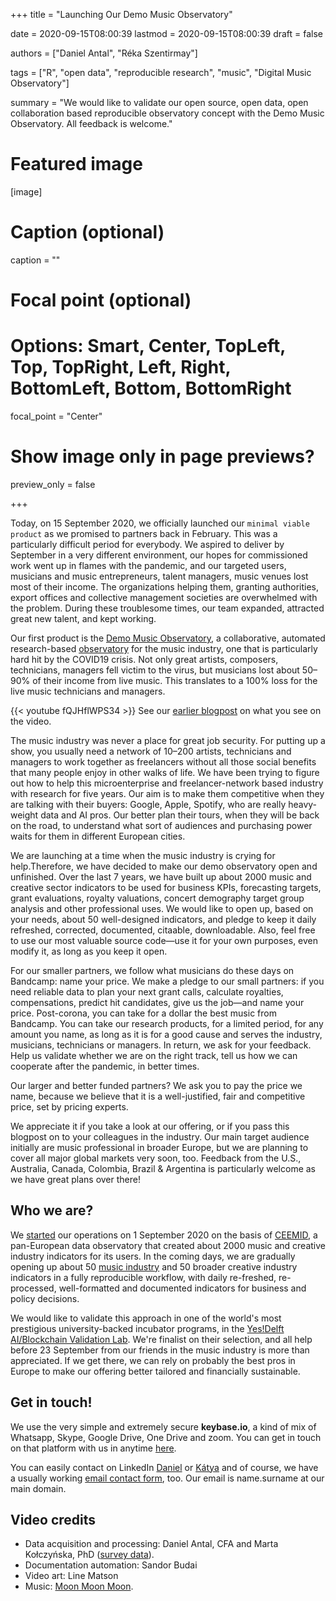 +++
title = "Launching Our Demo Music Observatory"

date = 2020-09-15T08:00:39
lastmod = 2020-09-15T08:00:39
draft = false

authors = ["Daniel Antal", "Réka Szentirmay"]

tags = ["R", "open data", "reproducible research", "music", "Digital Music Observatory"]

summary = "We would like to validate our open source, open data, open collaboration based reproducible observatory concept with the Demo Music Observatory. All feedback is welcome."

# Featured image
[image]
  # Caption (optional)
  caption = ""

  # Focal point (optional)
  # Options: Smart, Center, TopLeft, Top, TopRight, Left, Right, BottomLeft, Bottom, BottomRight
  focal_point = "Center"

  # Show image only in page previews?
  preview_only = false

+++

Today, on 15 September 2020, we officially launched our `minimal viable product` as we promised to partners back in February. This was a particularly difficult period for everybody. We aspired to deliver by September in a very different environment, our hopes for commissioned work went up in flames with the pandemic, and our targeted users, musicians and music entrepreneurs, talent managers, music venues lost most of their income. The organizations helping them, granting authorities, export offices and collective management societies are overwhelmed with the problem. During these troublesome times, our team expanded, attracted great new talent, and kept working.

Our first product is the [Demo Music Observatory](https://music.dataobservatory.eu/), a collaborative, automated research-based [observatory](https://dataobservatory.eu/faq/observatories/) for the music industry, one that is particularly hard hit by the COVID19 crisis. Not only great artists, composers, technicians, managers fell victim to the virus, but musicians lost about 50–90% of their income from live music. This translates to a 100% loss for the live music technicians and managers.

{{< youtube fQJHflWPS34 >}}
See our [earlier blogpost](https://dataobservatory.eu/post/2020-09-11-creating-automated-observatory/) on what you see on the video.

The music industry was never a place for great job security. For putting up a show, you usually need a network of 10–200 artists, technicians and managers to work together as freelancers without all those social benefits that many people enjoy in other walks of life. We have been trying to figure out how to help this microenterprise and freelancer-network based industry with research for five years. Our aim is to make them competitive when they are talking with their buyers: Google, Apple, Spotify, who are really heavy-weight data and AI pros. Our better plan their tours, when they will be back on the road, to understand what sort of audiences and purchasing power waits for them in different European cities.

We are launching at a time when the music industry is crying for help.Therefore, we have decided to make our demo observatory open and unfinished. Over the last 7 years, we have built up about 2000 music and creative sector indicators to be used for business KPIs, forecasting targets, grant evaluations, royalty valuations, concert demography target group analysis and other professional uses. We would like to open up, based on your needs, about 50 well-designed indicators, and pledge to keep it daily refreshed, corrected, documented, citaable, downloadable. Also, feel free to use our most valuable source code—use it for your own purposes, even modify it, as long as you keep it open.

For our smaller partners, we follow what musicians do these days on Bandcamp: name your price. We make a pledge to our small partners: if you need reliable data to plan your next grant calls, calculate royalties, compensations, predict hit candidates, give us the job—and name your price. Post-corona, you can take for a dollar the best music from Bandcamp. You can take our research products, for a limited period, for any amount you name, as long as  it is for a good cause and serves the industry, musicians, technicians or managers. In return, we ask for your feedback. Help us validate whether we are on the right track, tell us how we can cooperate after the pandemic, in better times.

Our larger and better funded partners? We ask you to pay the price we name, because we believe that it is a well-justified, fair and competitive price, set by pricing experts.

We appreciate it if you take a look at our offering, or if you pass this blogpost on to your colleagues in the industry.  Our main target audience initially are music professional in broader Europe, but we are planning to cover all major global markets very soon, too. Feedback from the U.S., Australia, Canada, Colombia, Brazil & Argentina is particularly welcome as we have great plans over there!

## Who we are?

We [started](https://dataobservatory.eu/post/2020-08-24-start-up/) our operations on 1 September 2020 on the basis of [CEEMID](http://documentation.ceemid.eu/), a pan-European data observatory that created about 2000 music and creative industry indicators for its users. In the coming days, we are gradually opening up about 50 [music industry](https://music.dataobservatory.eu/) and 50 broader creative industry indicators in a fully reproducible workflow, with daily re-freshed, re-processed, well-formatted and documented indicators for business and policy decisions.

We would like to validate this approach in one of the world's most prestigious university-backed incubator programs, in the [Yes!Delft AI/Blockchain Validation Lab](https://www.yesdelft.com/yes-programs/ai-blockchain-validation-lab/). We're finalist on their selection, and all help before 23 September from our friends in the music industry is more than appreciated. If we get there, we can rely on probably the best pros in Europe to make our offering better tailored and financially sustainable. 

## Get in touch!

We use the very simple and extremely secure **keybase.io**, a kind of mix of Whatsapp, Skype, Google Drive, One Drive and zoom. You can get in touch on that platform with us in anytime [here](https://keybase.io/team/reprexcommunity).

You can easily contact on LinkedIn [Daniel](https://www.linkedin.com/in/antaldaniel/) or [Kátya](https://www.linkedin.com/in/k%C3%A1tya-nagy-a9447730/) and of course, we have a usually working [email contact form](https://dataobservatory.eu/#about), too. Our email is name.surname at our main domain. 

## Video credits

- Data acquisition and processing: Daniel Antal, CFA and Marta Kołczyńska, PhD ([survey data](https://music.dataobservatory.eu/economy.html#demand)). 
- Documentation automation: Sandor Budai
- Video art: Line Matson
- Music: [Moon Moon Moon](https://www.youtube.com/moonmoonmoon).
